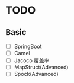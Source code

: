 # TODO

## Basic

- [ ] SpringBoot
- [ ] Camel
- [ ] Jacoco 覆盖率
- [ ] MapStruct(Advanced)
- [ ] Spock(Advanced)
